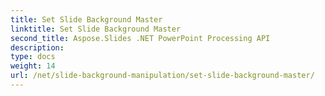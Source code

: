 ```yaml
---
title: Set Slide Background Master
linktitle: Set Slide Background Master
second_title: Aspose.Slides .NET PowerPoint Processing API
description: 
type: docs
weight: 14
url: /net/slide-background-manipulation/set-slide-background-master/
---
```

